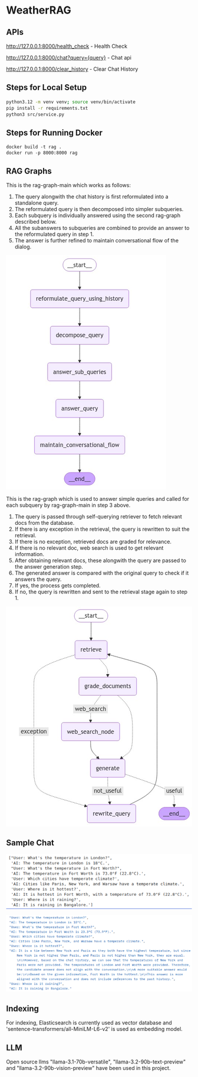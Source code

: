 # WeatherRAG

## APIs
http://127.0.0.1:8000/health_check - Health Check

http://127.0.0.1:8000/chat?query={query} - Chat api

http://127.0.0.1:8000/clear_history - Clear Chat History


## Steps for Local Setup
```bash
python3.12 -m venv venv; source venv/bin/activate
pip install -r requirements.txt
python3 src/service.py
```

## Steps for Running Docker
```
docker build -t rag .
docker run -p 8000:8000 rag
```

## RAG Graphs
This is the rag-graph-main which works as follows:
1. The query alongwith the chat history is first reformulated into a standalone query.
2. The reformulated query is then decomposed into simpler subqueries.
3. Each subquery is individually answered using the second rag-graph described below.
4. All the subanswers to subqueries are combined to provide an answer to the reformulated query in step 1.
5. The answer is further refined to maintain conversational flow of the dialog.

![rag_graph_main](images/rag_graph_main.png)  

This is the rag-graph which is used to answer simple queries and called for each subquery by rag-graph-main in step 3 above.
1. The query is passed through self-querying retriever to fetch relevant docs from the database.
2. If there is any exception in the retrieval, the query is rewritten to suit the retrieval.
3. If there is no exception, retrieved docs are graded for relevance.
4. If there is no relevant doc, web search is used to get relevant information.
5. After obtaining relevant docs, these alongwith the query are passed to the answer generation step.
6. The generated answer is compared with the original query to check if it answers the query.
7. If yes, the process gets completed.
8. If no, the query is rewritten and sent to the retrieval stage again to step 1.

![rag_graph](images/rag_graph.png)


## Sample Chat
![sample_chat](images/sample_chat.png) 

![sample_chat_postman](images/sample_chat_postman.png)


## Indexing
For indexing, Elasticsearch is currently used as vector database and 'sentence-transformers/all-MiniLM-L6-v2' is used as embedding model.

## LLM
Open source llms "llama-3.1-70b-versatile", "llama-3.2-90b-text-preview" and "llama-3.2-90b-vision-preview" have been used in this project.


